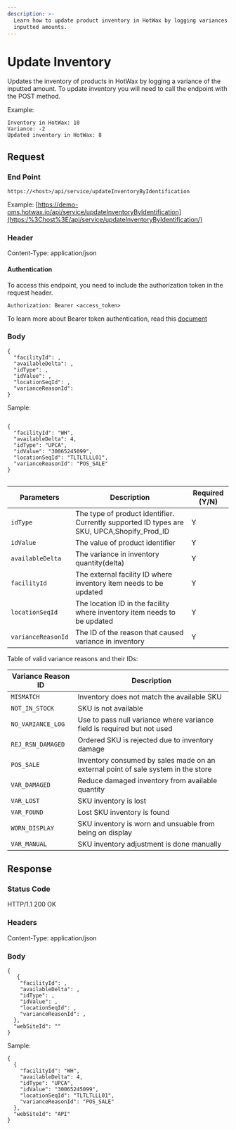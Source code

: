 ```yaml
---
description: >-
  Learn how to update product inventory in HotWax by logging variances of
  inputted amounts.
---
```


# Update Inventory

Updates the inventory of products in HotWax by logging a variance of the inputted amount. To update inventory you will need to call the endpoint with the POST method.

Example:

```
Inventory in HotWax: 10
Variance: -2
Updated inventory in HotWax: 8
```

## Request

### End Point

`https://<host>/api/service/updateInventoryByIdentification`

Example: [https://demo-oms.hotwax.io/api/service/updateInventoryByIdentification](https:/%3Chost%3E/api/service/updateInventoryByIdentification/)

### Header

Content-Type: application/json

#### Authentication

To access this endpoint, you need to include the authorization token in the request header.

`Authorization: Bearer <access_token>`

To learn more about Bearer token authentication, read this [document](https://docs.hotwax.co/documents/v/learn-hotwax-oms/api-and-data-feeds/initial-api-authentication)

### Body

```
{
  "facilityId": ,
  "availableDelta": ,
  "idType": ,
  "idValue": ,
  "locationSeqId": ,
  "varianceReasonId":
}
```

Sample:

```

{
  "facilityId": "WH",
  "availableDelta": 4,
  "idType": "UPCA",
  "idValue": "30065245099",
  "locationSeqId": "TLTLTLLL01",
  "varianceReasonId": "POS_SALE"
}
  
```

| Parameters         | Description                                                                                  | Required (Y/N) |
| ------------------ | -------------------------------------------------------------------------------------------- | -------------- |
| `idType`           | The type of product identifier. Currently supported ID types are SKU, UPCA,Shopify\_Prod\_ID | Y              |
| `idValue`          | The value of product identifier                                                              | Y              |
| `availableDelta`   | The variance in inventory quantity(delta)                                                    | Y              |
| `facilityId`       | The external facility ID where inventory item needs to be updated                            | Y              |
| `locationSeqId`    | The location ID in the facility where inventory item needs to be updated                     | Y              |
| `varianceReasonId` | The ID of the reason that caused variance in inventory                                       | Y              |

Table of valid variance reasons and their IDs:

| Variance Reason ID | Description                                                                       |
| ------------------ | --------------------------------------------------------------------------------- |
| `MISMATCH`         | Inventory does not match the available SKU                                        |
| `NOT_IN_STOCK`     | SKU is not available                                                              |
| `NO_VARIANCE_LOG`  | Use to pass null variance where variance field is required but not used           |
| `REJ_RSN_DAMAGED`  | Ordered SKU is rejected due to inventory damage                                   |
| `POS_SALE`         | Inventory consumed by sales made on an external point of sale system in the store |
| `VAR_DAMAGED`      | Reduce damaged inventory from available quantity                                  |
| `VAR_LOST`         | SKU inventory is lost                                                             |
| `VAR_FOUND`        | Lost SKU inventory is found                                                       |
| `WORN_DISPLAY`     | SKU inventory is worn and unsuable from being on display                          |
| `VAR_MANUAL`       | SKU inventory adjustment is done manually                                         |

## Response

### Status Code

HTTP/1.1 200 OK

### Headers

Content-Type: application/json

### Body

```
{
   {
    "facilityId": ,
    "availableDelta": ,
    "idType": ,
    "idValue": ,
    "locationSeqId": ,
    "varianceReasonId": ,
  },
  "webSiteId": ""
}
```

Sample:

```
{
  {
    "facilityId": "WH",
    "availableDelta": 4,
    "idType": "UPCA",
    "idValue": "30065245099",
    "locationSeqId": "TLTLTLLL01",
    "varianceReasonId": "POS_SALE"
  },
  "webSiteId": "API"
}
```
